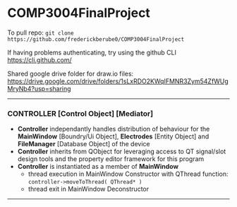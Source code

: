# COMP3004FinalProject

To pull repo: `git clone https://github.com/frederickberube0/COMP3004FinalProject`

If having problems authenticating, try using the github CLI https://cli.github.com/

Shared google drive folder for draw.io files: https://drive.google.com/drive/folders/1sLxRDO2KWqIFMNR3Zym54ZfWUgMryNb4?usp=sharing


___
### CONTROLLER [Control Object] [Mediator]
   - **Controller** independantly handles distribution of behaviour for the **MainWindow** [Boundry/Ui Object], **Electrodes** [Entity Object] and **FileManager** [Database Object] of the device
   - **Controller** inherits from QObject for leveraging access to QT signal/slot design tools and the property editor framework for this program
   - **Controller** is instantiated as a member of **MainWindow**
        - thread execution in MainWindow Constructor with QThread function:
          ```controller->moveToThread( QThread* ) ```
        - thread exit in MainWindow Deconstructor
___
